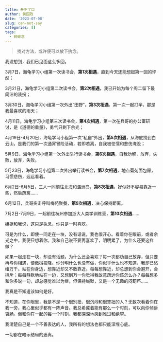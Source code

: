 ```yaml
---
title: 开不了口
author: 黄国政
date: '2023-07-08'
slug: can-not-say
categories: []
tags:
  - 碎碎念
---
```


> 找对方法，或许便可以放下执念。

<!--more-->

我没想到，我们已见面这么多回。

3月7日，海龟学习小组第一次读书会，**第1次相遇**，直到今天还能想起第一回的怦然；

3月21日，海龟学习小组第二次读书会，**第2次相遇**，我已开始为每个周二留下最简洁的装扮；

3月30日，海龟学习小组第一次外出“田野”，**第3次相遇**，第一次一起打伞，那是我最喜欢的雨天；

4月11日，海龟学习小组第三次读书会，**第4次相遇**，第一次在兵哥的办公室研讨，是《道德的重量》，勇气只剩下余光；

4月19日-4月20日，海龟学习小组第一次“私自”外出，**第5次相遇**，从海底捞到白云山，是我们的第一次通宵冒险活动，若即若离，自我被怯懦和悲伤淹没；

5月9日，海龟学习小组第一次外出举行读书会，**第6次相遇**，自我劝解，放弃，失败，放弃，失败。

5月23日，海龟学习小组第二次外出举行读书会，**第7次相遇**，地点菊苑面包房，习惯悲伤，远远看着。

6月2日-6月5日，三人一同前往北海和涠洲岛，**第8次相遇**，好似好不容易靠近一些，然后疏离……

6月12日，兵哥突击呼叫梅苑聚餐，**第9次相遇**，决心保持距离。

7月2日-7月9日，一起前往杭州参加浙大人类学训练营，**第10次相遇**……

姐姐和我说，这只是执念，你只是一时喜欢。

可是为什么，即使一同走在一块，没有话说，我也很开心。看着你在眼前，或者余光之中，我便只想着你。我和自己说不要再喜欢了，明明累了，为什么还要这样做？

如果一起走在一块，却没有话题，为什么还会喜欢？每一次都劝自己放弃，但只要再与你相遇，便缴械投降。你分明什么也没有做，你似乎什么也不知道，我却已愁绪万千。站在你身边，想靠近却又不敢靠近。每每想靠近，却总想到你会避开，会排斥；每每静默地站在一边，又想到万一你觉得我故意疏远你该怎么办？每每想多和你多说一句，却总感觉难以为继，但保持缄默，又是一个无趣的闷葫芦……

我真是不知道该如何是好。

不知道，在你眼里，我是不是一个很别扭、很沉闷和很笨拙的人？无数次看着你在我一旁，我心里似乎都有一阵声音。我总希冀着能有那么一个时刻，可以向你倾诉衷肠。但和你在一起的每一个时刻，我都深深地感到难过和绝望。

我清楚自己是一个不善表达的人，我所有的想法也都只能深埋心底。

一切都在暗示结局的迷离。